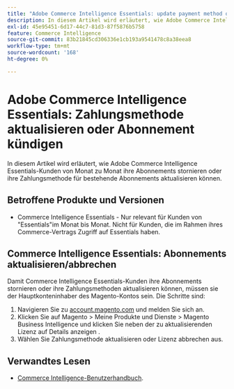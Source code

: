 ```yaml
---
title: "Adobe Commerce Intelligence Essentials: update payment method or cancel subscription"
description: In diesem Artikel wird erläutert, wie Adobe Commerce Intelligence Essentials-Kunden von Monat zu Monat ihre Abonnements stornieren oder ihre Zahlungsmethode für bestehende Abonnements aktualisieren können.
exl-id: 45e95451-6d17-44c7-81d3-87f5876b5758
feature: Commerce Intelligence
source-git-commit: 83b21845cd306336e1cb193a9541478c8a38eea8
workflow-type: tm+mt
source-wordcount: '168'
ht-degree: 0%

---
```


# Adobe Commerce Intelligence Essentials: Zahlungsmethode aktualisieren oder Abonnement kündigen

In diesem Artikel wird erläutert, wie Adobe Commerce Intelligence Essentials-Kunden von Monat zu Monat ihre Abonnements stornieren oder ihre Zahlungsmethode für bestehende Abonnements aktualisieren können.

## Betroffene Produkte und Versionen

* Commerce Intelligence Essentials - Nur relevant für Kunden von &quot;Essentials&quot;im Monat bis Monat. Nicht für Kunden, die im Rahmen ihres Commerce-Vertrags Zugriff auf Essentials haben.

## Commerce Intelligence Essentials: Abonnements aktualisieren/abbrechen

Damit Commerce Intelligence Essentials-Kunden ihre Abonnements stornieren oder ihre Zahlungsmethoden aktualisieren können, müssen sie der Hauptkonteninhaber des Magento-Kontos sein. Die Schritte sind:

1. Navigieren Sie zu [account.magento.com](https://account.magento.com) und melden Sie sich an.
1. Klicken Sie auf Magento > Meine Produkte und Dienste > Magento Business Intelligence und klicken Sie neben der zu aktualisierenden Lizenz auf Details anzeigen .
1. Wählen Sie Zahlungsmethode aktualisieren oder Lizenz abbrechen aus.

## Verwandtes Lesen

* [Commerce Intelligence-Benutzerhandbuch](/docs/commerce-business-intelligence/mbi/guide-overview.html).
